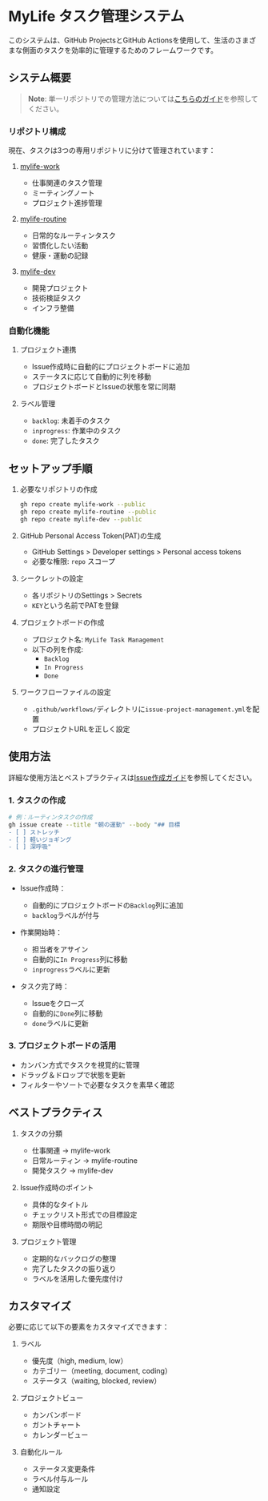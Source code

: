# MyLife タスク管理システム

このシステムは、GitHub ProjectsとGitHub Actionsを使用して、生活のさまざまな側面のタスクを効率的に管理するためのフレームワークです。

## システム概要

> **Note**: 単一リポジトリでの管理方法については[こちらのガイド](docs/single-repo-guide.md)を参照してください。

### リポジトリ構成

現在、タスクは3つの専用リポジトリに分けて管理されています：

1. [mylife-work](https://github.com/t012093/mylife-work)
   - 仕事関連のタスク管理
   - ミーティングノート
   - プロジェクト進捗管理

2. [mylife-routine](https://github.com/t012093/mylife-routine)
   - 日常的なルーティンタスク
   - 習慣化したい活動
   - 健康・運動の記録

3. [mylife-dev](https://github.com/t012093/mylife-dev)
   - 開発プロジェクト
   - 技術検証タスク
   - インフラ整備

### 自動化機能

1. プロジェクト連携
   - Issue作成時に自動的にプロジェクトボードに追加
   - ステータスに応じて自動的に列を移動
   - プロジェクトボードとIssueの状態を常に同期

2. ラベル管理
   - `backlog`: 未着手のタスク
   - `inprogress`: 作業中のタスク
   - `done`: 完了したタスク

## セットアップ手順

1. 必要なリポジトリの作成
   ```bash
   gh repo create mylife-work --public
   gh repo create mylife-routine --public
   gh repo create mylife-dev --public
   ```

2. GitHub Personal Access Token(PAT)の生成
   - GitHub Settings > Developer settings > Personal access tokens
   - 必要な権限: `repo` スコープ

3. シークレットの設定
   - 各リポジトリのSettings > Secrets
   - `KEY`という名前でPATを登録

4. プロジェクトボードの作成
   - プロジェクト名: `MyLife Task Management`
   - 以下の列を作成:
     - `Backlog`
     - `In Progress`
     - `Done`

5. ワークフローファイルの設定
   - `.github/workflows/`ディレクトリに`issue-project-management.yml`を配置
   - プロジェクトURLを正しく設定

## 使用方法

詳細な使用方法とベストプラクティスは[Issue作成ガイド](docs/issue-guide.md)を参照してください。

### 1. タスクの作成
```bash
# 例：ルーティンタスクの作成
gh issue create --title "朝の運動" --body "## 目標
- [ ] ストレッチ
- [ ] 軽いジョギング
- [ ] 深呼吸"
```

### 2. タスクの進行管理
- Issue作成時：
  - 自動的にプロジェクトボードの`Backlog`列に追加
  - `backlog`ラベルが付与

- 作業開始時：
  - 担当者をアサイン
  - 自動的に`In Progress`列に移動
  - `inprogress`ラベルに更新

- タスク完了時：
  - Issueをクローズ
  - 自動的に`Done`列に移動
  - `done`ラベルに更新

### 3. プロジェクトボードの活用
- カンバン方式でタスクを視覚的に管理
- ドラッグ＆ドロップで状態を更新
- フィルターやソートで必要なタスクを素早く確認

## ベストプラクティス

1. タスクの分類
   - 仕事関連 → mylife-work
   - 日常ルーティン → mylife-routine
   - 開発タスク → mylife-dev

2. Issue作成時のポイント
   - 具体的なタイトル
   - チェックリスト形式での目標設定
   - 期限や目標時間の明記

3. プロジェクト管理
   - 定期的なバックログの整理
   - 完了したタスクの振り返り
   - ラベルを活用した優先度付け

## カスタマイズ

必要に応じて以下の要素をカスタマイズできます：

1. ラベル
   - 優先度（high, medium, low）
   - カテゴリー（meeting, document, coding）
   - ステータス（waiting, blocked, review）

2. プロジェクトビュー
   - カンバンボード
   - ガントチャート
   - カレンダービュー

3. 自動化ルール
   - ステータス変更条件
   - ラベル付与ルール
   - 通知設定
